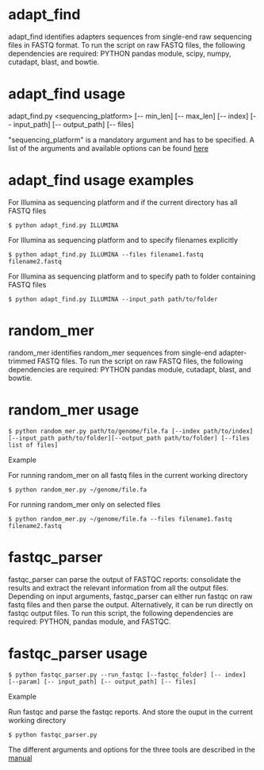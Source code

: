 # adapt_find
adapt_find identifies adapters sequences from single-end raw sequencing files in FASTQ format. To run the script on raw FASTQ files, the following dependencies are required: PYTHON pandas module, scipy, numpy, cutadapt, blast, and bowtie.

# adapt_find usage 

adapt_find.py <sequencing_platform> [-- min_len] [-- max_len] [-- index] [-- input_path] [-- output_path] [-- files]
  
"sequencing_platform" is a mandatory argument and has to be specified. A list of the arguments and available options can be found [here](https://github.com/asan-nasa/adapt_find/blob/master/manual/adapt_find_manual.pdf) 

# adapt_find usage examples

For Illumina as sequencing platform and if the current directory has all FASTQ files

```$ python adapt_find.py ILLUMINA```

For Illumina as sequencing platform and to specify filenames explicitly

```$ python adapt_find.py ILLUMINA --files filename1.fastq filename2.fastq```

For Illumina as sequencing platform and to specify path to folder containing FASTQ files

```$ python adapt_find.py ILLUMINA --input_path path/to/folder```



# random_mer

random_mer identifies random_mer sequences from single-end adapter-trimmed FASTQ files. To run the script on raw FASTQ files, the following dependencies are required: PYTHON pandas module, cutadapt, blast, and bowtie.

# random_mer usage

```$ python random_mer.py path/to/genome/file.fa [--index path/to/index][--input_path path/to/folder][--output_path path/to/folder] [--files list of files]```

Example

For running random_mer on all fastq files in the current working directory

```$ python random_mer.py ~/genome/file.fa ```

For running random_mer only on selected files

```$ python random_mer.py ~/genome/file.fa --files filename1.fastq filename2.fastq```


# fastqc_parser

fastqc_parser can parse the output of FASTQC reports: consolidate the results and extract the relevant information from all the output files. Depending on input arguments, fastqc_parser can either run fastqc on raw fastq files and then parse the output. Alternatively, it can be run directly on fastqc output files. To run this script, the following dependencies are required: PYTHON, pandas module, and FASTQC.

# fastqc_parser usage

```$ python fastqc_parser.py --run_fastqc [--fastqc_folder] [-- index]  [--param] [-- input_path] [-- output_path] [-- files] ```

Example

Run fastqc and parse the fastqc reports. And store the ouput in the current working directory

```$ python fastqc_parser.py```


The different arguments and options for the three tools are described in the [manual](https://github.com/asan-nasa/adapt_find/tree/master/manual)




